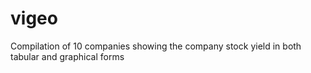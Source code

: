 # vigeo

Compilation of 10 companies showing the company stock yield in both tabular and graphical forms
